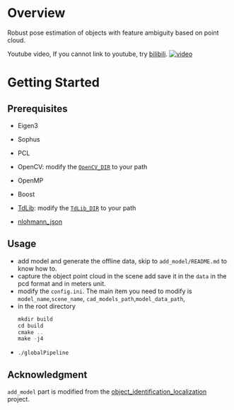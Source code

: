 # Overview
Robust pose estimation of objects with feature ambiguity based on point cloud. 

Youtube video, If you cannot link to youtube, try [bilibili](https://www.bilibili.com/video/BV1ya4y1h7iX/).
[![video](https://res.cloudinary.com/marcomontalbano/image/upload/v1593691440/video_to_markdown/images/youtube--H6Rpz66P_sE-c05b58ac6eb4c4700831b2b3070cd403.jpg)](https://www.youtube.com/watch?v=H6Rpz66P_sE&feature=youtu.be "video")



# Getting Started
## Prerequisites
- Eigen3
- Sophus
- PCL
- OpenCV: modify the [`OpenCV_DIR`](https://github.com/TouchDeeper/TdLib/blob/dev/src/CMakeLists.txt#L8) to your path

- OpenMP
- Boost
- [TdLib](https://github.com/TouchDeeper/TdLib): modify the [`TdLib_DIR`](https://github.com/TouchDeeper/GPose/blob/36d8dcdd93ca701be0a06f220a7747766273ca32/CMakeLists.txt#L25) to your path
- [nlohmann_json](https://github.com/nlohmann/json)
## Usage
- add model and generate the offline data, skip to `add_model/README.md` to know how to.
- capture the object point cloud in the scene add save it in the `data` in the pcd format and in meters unit.
- modify the `config.ini`. The main item you need to modify is `model_name`,`scene_name`, `cad_models_path`,`model_data_path`,
- in the root directory
    ```asm
    mkdir build
    cd build
    cmake ..
    make -j4
    ```
- `./globalPipeline`

## Acknowledgment
`add_model` part is modified from the [object_identification_localization](https://github.com/Laxen/object_identification_localization) project.

